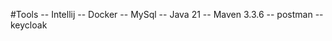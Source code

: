 #Tools
  -- Intellij
  -- Docker
  -- MySql
  -- Java 21
  -- Maven 3.3.6
  -- postman
  -- keycloak
